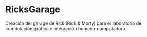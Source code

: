 # RicksGarage
Creación del garage de Rick (Rick &amp; Morty) para el laboratorio de computación gráfica e interacción humano-computadora
